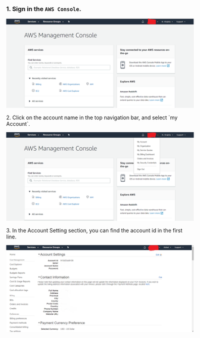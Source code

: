 ### 1. Sign in the `AWS Console`.
  
![sign-in-aws](/peering/img/sign-in-aws.png)

<NavColumns>
<NavColumn>
<ColumnTitle>2. Click on the account name in the top navigation bar, and select `my Account`.</ColumnTitle>
  
  
![my-account-menu](/peering/img/my-account-menu.png)
</NavColumn>


<NavColumn>
<ColumnTitle>3. In the Account Setting section, you can find the account id in the first line.</ColumnTitle>
    
![account-id](/peering/img/account-id.png)
</NavColumn>
<NavColumns>
